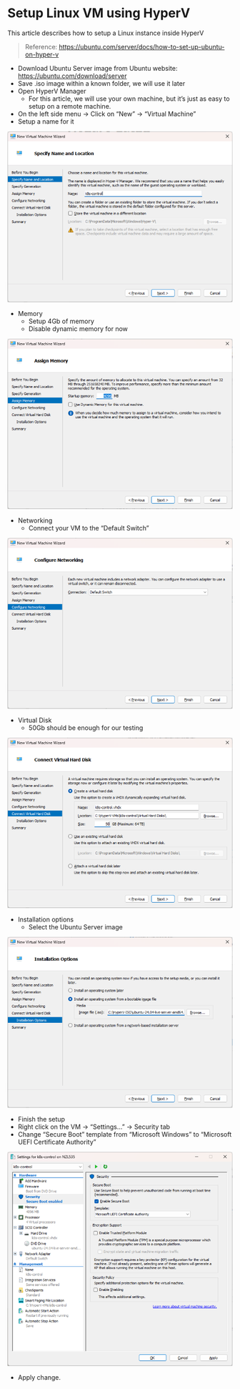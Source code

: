 # Setup Linux VM using HyperV
This article describes how to setup a Linux instance inside HyperV

> Reference: https://ubuntu.com/server/docs/how-to-set-up-ubuntu-on-hyper-v

- Download Ubuntu Server image from Ubuntu website: https://ubuntu.com/download/server
- Save .iso image within a known folder, we will use it later
- Open HyperV Manager
    - For this article, we will use your own machine, but it’s just as easy to setup on a remote machine.
- On the left side menu → Click on “New” → “Virtual Machine”
- Setup a name for it

![Setup VM Name](img/install-linux-hyperv-name.png)
- Memory
    - Setup 4Gb of memory
    - Disable dynamic memory for now

![Setup VM memory](img/install-linux-hyperv-memory.png)
- Networking
    - Connect your VM to the “Default Switch”

![Setup VM networking](img/install-linux-hyperv-network.png)

- Virtual Disk
    - 50Gb should be enough for our testing

![Setup VM hard drive](img/install-linux-hyperv-disk.png)
- Installation options
    - Select the Ubuntu Server image

![Setup VM OS Boot](img/install-linux-hyperv-os.png)

- Finish the setup
- Right click on the VM → “Settings…” → Security tab
- Change “Secure Boot” template from “Microsoft Windows” to “Microsoft UEFI Certificate Authority”

![Setup VM secure boot](img/install-linux-hyperv-secure-boot.png)

- Apply change.